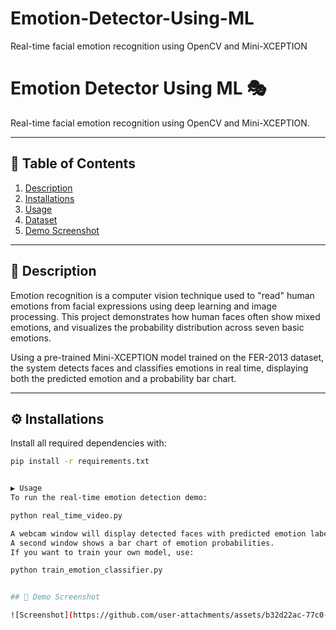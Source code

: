 # Emotion-Detector-Using-ML
Real-time facial emotion recognition using OpenCV and Mini-XCEPTION
# Emotion Detector Using ML 🎭  
Real-time facial emotion recognition using OpenCV and Mini-XCEPTION.

---

## 📑 Table of Contents
1. [Description](#description)  
2. [Installations](#installations)  
3. [Usage](#usage)  
4. [Dataset](#dataset)  
5. [Demo Screenshot](#demo-screenshot)  



---

## 🧠 Description

Emotion recognition is a computer vision technique used to "read" human emotions from facial expressions using deep learning and image processing. This project demonstrates how human faces often show mixed emotions, and visualizes the probability distribution across seven basic emotions.

Using a pre-trained Mini-XCEPTION model trained on the FER-2013 dataset, the system detects faces and classifies emotions in real time, displaying both the predicted emotion and a probability bar chart.

---

## ⚙️ Installations

Install all required dependencies with:

```bash
pip install -r requirements.txt


▶️ Usage
To run the real-time emotion detection demo:

python real_time_video.py

A webcam window will display detected faces with predicted emotion labels.
A second window shows a bar chart of emotion probabilities.
If you want to train your own model, use:

python train_emotion_classifier.py


## 📸 Demo Screenshot

![Screenshot](https://github.com/user-attachments/assets/b32d22ac-77c0-4749-95d5-8c4daf380959)



